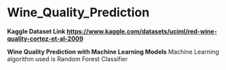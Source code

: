 # Wine_Quality_Prediction
**Kaggle Dataset Link https://www.kaggle.com/datasets/uciml/red-wine-quality-cortez-et-al-2009**

**Wine Quality Prediction with Machine Learning Models**
Machine Learning algorithm used is Random Forest Classifier
